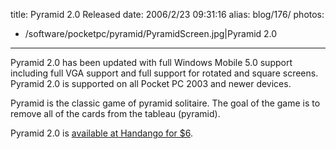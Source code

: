 title: Pyramid 2.0 Released
date: 2006/2/23 09:31:16
alias: blog/176/
photos:
- /software/pocketpc/pyramid/PyramidScreen.jpg|Pyramid 2.0
---
Pyramid 2.0 has been updated with full Windows Mobile 5.0 support including full VGA support and full support for rotated and square screens. Pyramid 2.0 is supported on all Pocket PC 2003 and newer devices.

Pyramid is the classic game of pyramid solitaire. The goal of the game is to remove all of the cards from the tableau (pyramid).

Pyramid 2.0 is [available at Handango for $6](http://www.handango.com/affiliate/PlatformProductDetail.jsp?programId=58&affiliateId=2062&aCredit=1&productId=51512).